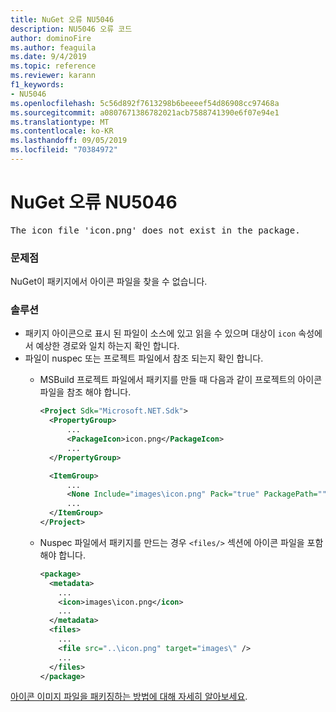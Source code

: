```yaml
---
title: NuGet 오류 NU5046
description: NU5046 오류 코드
author: dominoFire
ms.author: feaguila
ms.date: 9/4/2019
ms.topic: reference
ms.reviewer: karann
f1_keywords:
- NU5046
ms.openlocfilehash: 5c56d892f7613298b6beeeef54d86908cc97468a
ms.sourcegitcommit: a0807671386782021acb7588741390e6f07e94e1
ms.translationtype: MT
ms.contentlocale: ko-KR
ms.lasthandoff: 09/05/2019
ms.locfileid: "70384972"
---
```

# <a name="nuget-error-nu5046"></a>NuGet 오류 NU5046

<pre>The icon file 'icon.png' does not exist in the package.</pre>


### <a name="issue"></a>문제점

NuGet이 패키지에서 아이콘 파일을 찾을 수 없습니다.


### <a name="solution"></a>솔루션

- 패키지 아이콘으로 표시 된 파일이 소스에 있고 읽을 수 있으며 대상이 `icon` 속성에서 예상한 경로와 일치 하는지 확인 합니다.
- 파일이 nuspec 또는 프로젝트 파일에서 참조 되는지 확인 합니다.
  * MSBuild 프로젝트 파일에서 패키지를 만들 때 다음과 같이 프로젝트의 아이콘 파일을 참조 해야 합니다.

    ```xml
    <Project Sdk="Microsoft.NET.Sdk">
      <PropertyGroup>
          ...
          <PackageIcon>icon.png</PackageIcon>
          ...
      </PropertyGroup>

      <ItemGroup>
          ...
          <None Include="images\icon.png" Pack="true" PackagePath=""/>
          ...
      </ItemGroup>
    </Project>
    ```

  * Nuspec 파일에서 패키지를 만드는 경우 `<files/>` 섹션에 아이콘 파일을 포함 해야 합니다.

    ```xml
    <package>
      <metadata>
        ...
        <icon>images\icon.png</icon>
        ...
      </metadata>
      <files>
        ...
        <file src="..\icon.png" target="images\" />
        ...
      </files>
    </package>
    ```

[아이콘 이미지 파일을 패키징하는 방법에 대해 자세히 알아보세요](../msbuild-targets.md#packing-an-icon-image-file).
